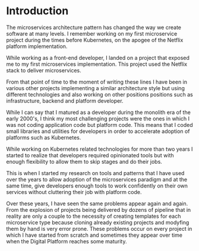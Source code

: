# Introduction

The microservices architecture pattern has changed the way we create
software at many levels. I remember working on my first microservice
project during the times before Kubernetes, on the apogee of the
Netflix platform implementation.

While working as a front-end developer, I landed on a project that
exposed me to my first microservices implementation. This project used
the Netflix stack to deliver microservices.

From that point of time to the moment of writing these lines I have
been in various other projects implementing a similar architecture
style but using different technologies and also working on
other positions positions such as infrastructure, backend and platform
developer.

While I can say that I matured as a developer during the monolith era
of the early 2000's, I think my most challenging projects were the
ones in which I was not coding application code but platform code. This
means that I coded small libraries and utilities for developers in
order to accelerate adoption of platforms such as Kubernetes.

While working on Kubernetes related technologies for more than two
years I started to realize that developers required opinionated tools
but with enough flexibility to allow them to skip stages and do their
jobs.

This is when I started my research on tools and patterns that I have
used over the years to allow adoption of the microservices paradigm
and at the same time, give developers enough tools to work confidently
on their own services without cluttering their job with platform code.

Over these years, I have seen the same problems appear again and again.
From the explosion of projects being delivered by dozens of pipeline
that in reality are only a couple to the necessity of creating
templates for each microservice type because cloning already existing
projects and modyfing them by hand is very error prone. These problems
occur on every project in which I have started from scratch and
sometimes they appear over time when the Digital Platform reaches some
maturity.

